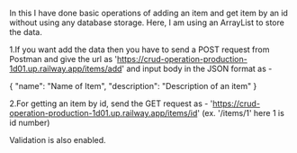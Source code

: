 In this I have done basic operations of adding an item and get item by an id without using any database storage. Here, I am using an ArrayList to store the data.

1.If you want add the data then you have to send a POST request from Postman and 
give the url as 'https://crud-operation-production-1d01.up.railway.app/items/add' 
and input body in the JSON format as - 

{
    "name": "Name of Item",
    "description": "Description of an item"
}

2.For getting an item by id, send the GET request as -  'https://crud-operation-production-1d01.up.railway.app/items/id' 
(ex. '/items/1' here 1 is id number)

Validation is also enabled. 
